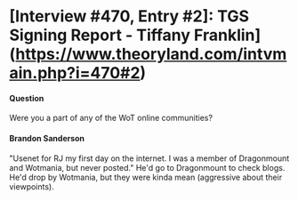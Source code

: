 # [Interview #470, Entry #2]: TGS Signing Report - Tiffany Franklin](https://www.theoryland.com/intvmain.php?i=470#2)

#### Question

Were you a part of any of the WoT online communities?

#### Brandon Sanderson

"Usenet for RJ my first day on the internet. I was a member of Dragonmount and Wotmania, but never posted." He'd go to Dragonmount to check blogs. He'd drop by Wotmania, but they were kinda mean (aggressive about their viewpoints).


